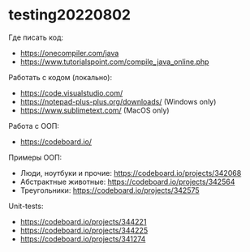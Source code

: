 # testing20220802

Где писать код:
- https://onecompiler.com/java
- https://www.tutorialspoint.com/compile_java_online.php 



Работать с кодом (локально):
- https://code.visualstudio.com/
- https://notepad-plus-plus.org/downloads/ (Windows only)
- https://www.sublimetext.com/ (MacOS only)

Работа с ООП:
- https://codeboard.io/

Примеры ООП:
- Люди, ноутбуки и прочие: https://codeboard.io/projects/342068
- Абстрактные животные: https://codeboard.io/projects/342564
- Треугольники: https://codeboard.io/projects/342575

Unit-tests:
- https://codeboard.io/projects/344221
- https://codeboard.io/projects/344225
- https://codeboard.io/projects/341274
